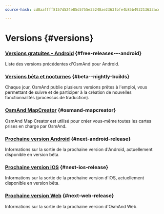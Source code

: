 ```yaml
---
source-hash: cd8aaffff8157d524e85d5755e35248ae2363fbfe4b85b493213633acdd0e60c

---
```

# Versions {#versions}

### [Versions gratuites - Android](/docs/versions/free-versions) {#free-releases---android}

Liste des versions précédentes d'OsmAnd pour Android.

### [Versions bêta et nocturnes](/docs/versions/nightly_versions) {#beta--nightly-builds}

Chaque jour, OsmAnd publie plusieurs versions prêtes à l'emploi, vous permettant de suivre et de participer à la création de nouvelles fonctionnalités (processus de traduction).

### [OsmAnd MapCreator](/docs/versions/map-creator) {#osmand-mapcreator}

OsmAnd Map Creator est utilisé pour créer vous-même toutes les cartes prises en charge par OsmAnd.

### [Prochaine version Android](/docs/versions/future-android) {#next-android-release}

Informations sur la sortie de la prochaine version d'Android, actuellement disponible en version bêta.

### [Prochaine version iOS](/docs/versions/future-ios) {#next-ios-release}

Informations sur la sortie de la prochaine version d'iOS, actuellement disponible en version bêta.

### [Prochaine version Web](/docs/versions/future-web) {#next-web-release}

Informations sur la sortie de la prochaine version d'OsmAnd Web.